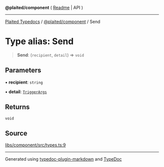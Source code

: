 **@plaited/component** ( [Readme](../README.md) \| API )

***

[Plaited Typedocs](../../../modules.md) / [@plaited/component](../modules.md) / Send

# Type alias: Send

> **Send**: (`recipient`, `detail`) => `void`

## Parameters

▪ **recipient**: `string`

▪ **detail**: [`TriggerArgs`](../../behavioral/type-aliases/TriggerArgs.md)

## Returns

`void`

## Source

[libs/component/src/types.ts:9](https://github.com/plaited/plaited/blob/317e868/libs/component/src/types.ts#L9)

***

Generated using [typedoc-plugin-markdown](https://www.npmjs.com/package/typedoc-plugin-markdown) and [TypeDoc](https://typedoc.org/)
